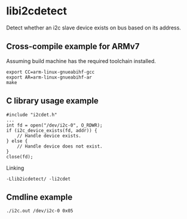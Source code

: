 # libi2cdetect

Detect whether an i2c slave device exists on bus based on its address.

## Cross-compile example for ARMv7

Assuming build machine has the required toolchain installed.

```
export CC=arm-linux-gnueabihf-gcc
export AR=arm-linux-gnueabihf-ar
make
```

## C library usage example

```
#include "i2cdet.h"
...
int fd = open("/dev/i2c-0", O_RDWR);
if (i2c_device_exists(fd, addr)) {
    // Handle device exists.
} else {
    // Handle device does not exist.
}
close(fd);
```

Linking
```
-Llib2icdetect/ -li2cdet
```

## Cmdline example

```
./i2c.out /dev/i2c-0 0x05
```
